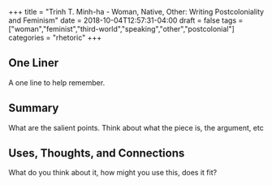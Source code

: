 +++
title = "Trinh T. Minh-ha - Woman, Native, Other: Writing Postcoloniality and Feminism"
date = 2018-10-04T12:57:31-04:00
draft = false
tags = ["woman","feminist","third-world","speaking","other","postcolonial"]
categories = "rhetoric"
+++
## One Liner
A one line to help remember.

## Summary
What are the salient points. Think about what the piece is, the argument, etc

## Uses, Thoughts, and Connections
What do you think about it, how might you use this, does it fit?
